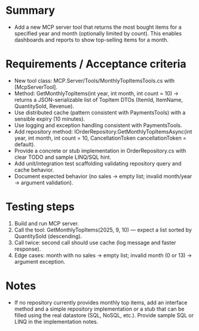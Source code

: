 # Summary

- Add a new MCP server tool that returns the most bought items for a specified year and month (optionally limited by count). This enables dashboards and reports to show top-selling items for a month.

# Requirements / Acceptance criteria

- New tool class: MCP.Server/Tools/MonthlyTopItemsTools.cs with [McpServerTool].
- Method: GetMonthlyTopItems(int year, int month, int count = 10) -> returns a JSON-serializable list of TopItem DTOs (ItemId, ItemName, QuantitySold, Revenue).
- Use distributed cache (pattern consistent with PaymentsTools) with a sensible expiry (10 minutes).
- Use logging and exception handling consistent with PaymentsTools.
- Add repository method: IOrderRepository.GetMonthlyTopItemsAsync(int year, int month, int count = 10, CancellationToken cancellationToken = default).
- Provide a concrete or stub implementation in OrderRepository.cs with clear TODO and sample LINQ/SQL hint.
- Add unit/integration test scaffolding validating repository query and cache behavior.
- Document expected behavior (no sales -> empty list; invalid month/year -> argument validation).

# Testing steps

1. Build and run MCP server.
2. Call the tool: GetMonthlyTopItems(2025, 9, 10) — expect a list sorted by QuantitySold (descending).
3. Call twice: second call should use cache (log message and faster response).
4. Edge cases: month with no sales -> empty list; invalid month (0 or 13) -> argument exception.

# Notes

- If no repository currently provides monthly top items, add an interface method and a simple repository implementation or a stub that can be filled using the real datastore (SQL, NoSQL, etc.). Provide sample SQL or LINQ in the implementation notes.